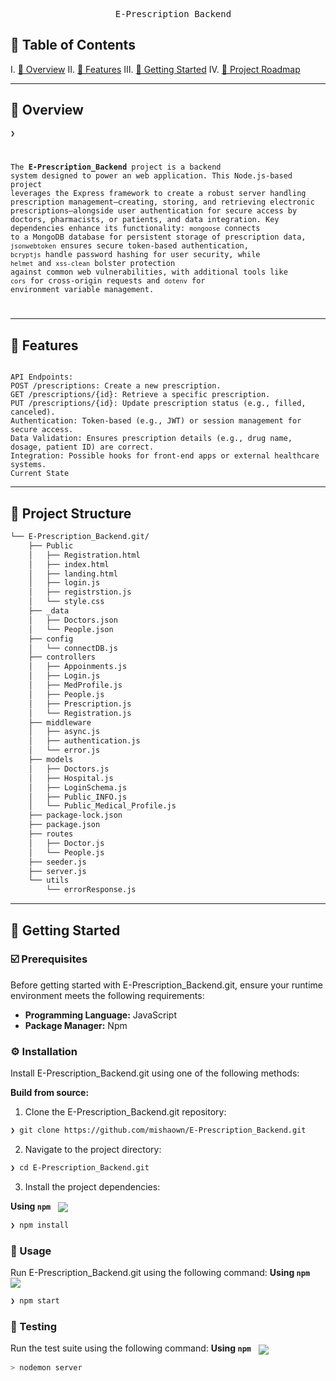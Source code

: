 <div align="center">
<pre>
  E-Prescription Backend
</pre>
</div>

## 🔗 Table of Contents

I. [📍 Overview](#-overview)
II. [👾 Features](#-features)
III. [🚀 Getting Started](#-getting-started)
IV. [📌 Project Roadmap](#-project-roadmap)

---

## 📍 Overview

<code>❯ 

The **E-Prescription_Backend** project is a backend system designed to power an web application. 
This Node.js-based project leverages the Express framework to create a robust server handling prescription management—creating, storing, and retrieving electronic prescriptions—alongside user authentication for secure access by doctors, pharmacists, or patients, and data integration. 
Key dependencies enhance its functionality: `mongoose` connects to a MongoDB database for persistent storage of prescription data, `jsonwebtoken` ensures secure token-based authentication, `bcryptjs` handle password hashing for user security, while `helmet` and `xss-clean` bolster protection against common web vulnerabilities, with additional tools like `cors` for cross-origin requests and `dotenv` for environment variable management.

</code>

---

## 👾 Features

<code>
API Endpoints:
POST /prescriptions: Create a new prescription.
GET /prescriptions/{id}: Retrieve a specific prescription.
PUT /prescriptions/{id}: Update prescription status (e.g., filled, canceled).
Authentication: Token-based (e.g., JWT) or session management for secure access.
Data Validation: Ensures prescription details (e.g., drug name, dosage, patient ID) are correct.
Integration: Possible hooks for front-end apps or external healthcare systems.
Current State
</code>

---

## 📁 Project Structure

```sh
└── E-Prescription_Backend.git/
    ├── Public
    │   ├── Registration.html
    │   ├── index.html
    │   ├── landing.html
    │   ├── login.js
    │   ├── registrstion.js
    │   └── style.css
    ├── _data
    │   ├── Doctors.json
    │   └── People.json
    ├── config
    │   └── connectDB.js
    ├── controllers
    │   ├── Appoinments.js
    │   ├── Login.js
    │   ├── MedProfile.js
    │   ├── People.js
    │   ├── Prescription.js
    │   └── Registration.js
    ├── middleware
    │   ├── async.js
    │   ├── authentication.js
    │   └── error.js
    ├── models
    │   ├── Doctors.js
    │   ├── Hospital.js
    │   ├── LoginSchema.js
    │   ├── Public_INFO.js
    │   └── Public_Medical_Profile.js
    ├── package-lock.json
    ├── package.json
    ├── routes
    │   ├── Doctor.js
    │   └── People.js
    ├── seeder.js
    ├── server.js
    └── utils
        └── errorResponse.js
```
---
## 🚀 Getting Started

### ☑️ Prerequisites

Before getting started with E-Prescription_Backend.git, ensure your runtime environment meets the following requirements:

- **Programming Language:** JavaScript
- **Package Manager:** Npm


### ⚙️ Installation

Install E-Prescription_Backend.git using one of the following methods:

**Build from source:**

1. Clone the E-Prescription_Backend.git repository:
```sh
❯ git clone https://github.com/mishaown/E-Prescription_Backend.git
```

2. Navigate to the project directory:
```sh
❯ cd E-Prescription_Backend.git
```

3. Install the project dependencies:


**Using `npm`** &nbsp; [<img align="center" src="https://img.shields.io/badge/npm-CB3837.svg?style={badge_style}&logo=npm&logoColor=white" />](https://www.npmjs.com/)

```sh
❯ npm install
```




### 🤖 Usage
Run E-Prescription_Backend.git using the following command:
**Using `npm`** &nbsp; [<img align="center" src="https://img.shields.io/badge/npm-CB3837.svg?style={badge_style}&logo=npm&logoColor=white" />](https://www.npmjs.com/)

```sh
❯ npm start
```


### 🧪 Testing
Run the test suite using the following command:
**Using `npm`** &nbsp; [<img align="center" src="https://img.shields.io/badge/npm-CB3837.svg?style={badge_style}&logo=npm&logoColor=white" />](https://www.npmjs.com/)

```sh
> nodemon server
```

